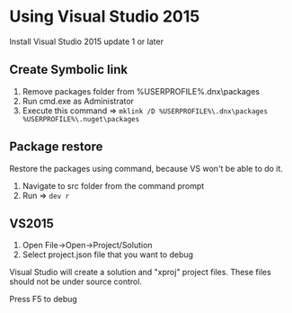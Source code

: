 # Using Visual Studio 2015  

Install Visual Studio 2015 update 1 or later

## Create Symbolic link
1. Remove packages folder from %USERPROFILE%\.dnx\packages
2. Run cmd.exe as Administrator
3. Execute this command => `mklink /D %USERPROFILE%\.dnx\packages %USERPROFILE%\.nuget\packages`

## Package restore
Restore the packages using command, because VS won't be able to do it.

1. Navigate to src folder from the command prompt
2. Run => `dev r`
  
## VS2015
1. Open File->Open->Project/Solution
2. Select project.json file that you want to debug

Visual Studio will create a solution and "xproj" project files. These files should not be under source control.

Press F5 to debug
